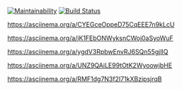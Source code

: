 [![Maintainability](https://api.codeclimate.com/v1/badges/468d4fe080e5f595b8f7/maintainability)](https://codeclimate.com/github/AlexP11223/php-project-lvl1/maintainability)
[![Build Status](https://travis-ci.org/AlexP11223/php-project-lvl1.svg?branch=master)](https://travis-ci.org/AlexP11223/php-project-lvl1)

https://asciinema.org/a/CYEGceOppeD75CqEEE7n9kLcU

https://asciinema.org/a/jK1FEbONWyksnCWoj0aSyoWuF

https://asciinema.org/a/ygdV3RpbwEnvRJ6SQn55gjlIQ

https://asciinema.org/a/UNZ9QAiLE99tOtK2WyoowjbHE

https://asciinema.org/a/RMF1dg7N3f2I71kXBzipsjrqB
